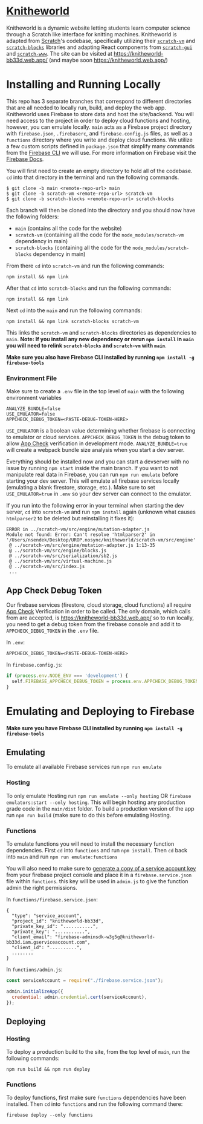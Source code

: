 # [Knitheworld](https://knitheworld-bb33d.web.app/)
Knitheworld is a dynamic website letting students learn computer science through a Scratch like interface for knitting machines. Knitheworld is adapted from [Scratch](https://github.com/LLK)'s codebase, specifically utilizing their [`scratch-vm`](https://github.com/LLK/scratch-vm) and [`scratch-blocks`](https://github.com/LLK/scratch-blocks) libraries and adapting React components from [`scratch-gui`](https://github.com/LLK/scratch-gui) and [`scratch-www`](https://github.com/LLK/scratch-www). The site can be visited at https://knitheworld-bb33d.web.app/ (and maybe soon https://knitheworld.web.app/)

# Installing and Running Locally

This repo has 3 separate branches that correspond to different directories that are all needed to locally run, build, and deploy the web app. Knitheworld uses Firebase to store data and host the site/backend. You will need access to the project in order to deploy cloud functions and hosting, however, you can emulate locally. `main` acts as a Firebase project directory with `firebase.json`, `.firebaserc`, and `firebase.config.js` files, as well as a `functions` directory where you write and deploy cloud functions. We utilize a few custom scripts defined in `package.json` that simplify many commands from the [Firebase CLI](https://firebase.google.com/docs/cli) we will use. For more information on Firebase visit the [Firebase Docs](https://firebase.google.com/docs). 

You will first need to create an empty directory to hold all of the codebase. `cd` into that directory in the terminal and run the following commands.
```
$ git clone -b main <remote-repo-url> main
$ git clone -b scratch-vm <remote-repo-url> scratch-vm
$ git clone -b scratch-blocks <remote-repo-url> scratch-blocks
```
Each branch will then be cloned into the directory and you should now have the following folders:
* `main` (contains all the code for the website)
* `scratch-vm` (containing all the code for the `node_modules/scratch-vm` dependency in main)
* `scratch-blocks` (containing all the code for the `node_modules/scratch-blocks` dependency in main)

From there `cd` into `scratch-vm` and run the following commands:
```
npm install && npm link
```
After that `cd` into `scratch-blocks` and run the following commands:
```
npm install && npm link
```
Next `cd` into the `main` and run the following commands:
```
npm install && npm link scratch-blocks scratch-vm
```
This links the `scratch-vm` and `scratch-blocks` directories as dependencies to `main`. <b> Note: If you install any new dependency or rerun `npm install` in `main` you will need to relink `scratch-blocks` and `scratch-vm` with `main`</b>.

<b> Make sure you also have Firebase CLI installed by running `npm install -g firebase-tools` </b>

### Environment File
Make sure to create a `.env` file in the top level of `main` with the following environment variables
```
ANALYZE_BUNDLE=false
USE_EMULATOR=false
APPCHECK_DEBUG_TOKEN=<PASTE-DEBUG-TOKEN-HERE>
```
`USE_EMULATOR` is a boolean value determining whether firebase is connecting to emulator or cloud services. `APPCHECK_DEBUG_TOKEN` is the debug token to allow [App Check](https://github.com/ceoalice/knitheworld#app-check-debug-token) verification in development mode. `ANALYZE_BUNDLE=true` will create a webpack bundle size analysis when you start a dev server. 

Everything should be installed now and you can start a devserver with no issue by running `npm start` inside the main branch. If you want to not manipulate real data in Firebase, you can run `npm run emulate` before starting your dev server. This will emulate all firebase services locally (emulating a blank firestore, storage, etc.). Make sure to set `USE_EMULATOR=true` in `.env` so your dev server can connect to the emulator.

If you run into the following error in your terminal when starting the dev server, `cd` into `scratch-vm` and run `npm install` again (unknown what causes `htmlparser2` to be deleted but reinstalling it fixes it):
```
ERROR in ../scratch-vm/src/engine/mutation-adapter.js
Module not found: Error: Can't resolve 'htmlparser2' in '/Users/nsendek/Desktop/UROP.nosync/knitheworld/scratch-vm/src/engine'
 @ ../scratch-vm/src/engine/mutation-adapter.js 1:13-35
 @ ../scratch-vm/src/engine/blocks.js
 @ ../scratch-vm/src/serialization/sb2.js
 @ ../scratch-vm/src/virtual-machine.js
 @ ../scratch-vm/src/index.js
 ...
 ```
 
## App Check Debug Token

Our firebase services (firestore, cloud storage, cloud functions) all require [App Check](https://firebase.google.com/docs/app-check/web/recaptcha-provider) Verification in order to be called. The only domain, which calls from are accepted, is https://knitheworld-bb33d.web.app/ so to run locally, you need to get a debug token from the firebase console and add it to `APPCHECK_DEBUG_TOKEN` in the `.env` file.

In `.env`:
```
APPCHECK_DEBUG_TOKEN=<PASTE-DEBUG-TOKEN-HERE>
```
In `firebase.config.js`:
```javascript
if (process.env.NODE_ENV === 'development') {
  self.FIREBASE_APPCHECK_DEBUG_TOKEN = process.env.APPCHECK_DEBUG_TOKEN
}
```

# Emulating and Deploying to Firebase

<b> Make sure you have Firebase CLI installed by running `npm install -g firebase-tools` </b>

## Emulating

To emulate all available Firebase services run `npm run emulate`

### Hosting
To only emulate Hosting run `npm run emulate --only hosting` OR `firebase emulators:start --only hosting`. This will begin hosting any production grade code in the `main/dist` folder. To build a production version of the app run `npm run build` (make sure to do this before emulating Hosting.

### Functions
To emulate functions you will need to install the necessary function dependencies. First `cd` into `functions` and run `npm install`. Then `cd` back into `main` and run `npm run emulate:functions`

You will also need to make sure to [generate a copy of a service account key](https://firebase.google.com/docs/admin/setup#add_firebase_to_your_app) from your firebase project console and place it in a `firebase.service.json` file within `functions`. this key will be used in `admin.js` to give the function admin the right permissions.

In `functions/firebase.service.json`:
```
{
  "type": "service_account",
  "project_id": "knitheworld-bb33d",
  "private_key_id": "...........",
  "private_key": "...........",
  "client_email": "firebase-adminsdk-w3g5g@knitheworld-bb33d.iam.gserviceaccount.com",
  "client_id": "..........",
  ........
}
```
In `functions/admin.js`:
```javascript
const serviceAccount = require("./firebase.service.json");

admin.initializeApp({
  credential: admin.credential.cert(serviceAccount),
});
```

## Deploying
### Hosting
To deploy a production build to the site, from the top level of `main`, run the following commands:
```
npm run build && npm run deploy
```

### Functions
To deploy functions, first make sure `functions` dependencies have been installed. Then `cd` into `functions` and run the following command there:
```
firebase deploy --only functions
```

